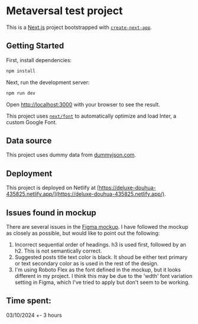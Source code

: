 # Metaversal test project

This is a [Next.js](https://nextjs.org/) project bootstrapped with [`create-next-app`](https://github.com/vercel/next.js/tree/canary/packages/create-next-app).

## Getting Started

First, install dependencies:

```bash
npm install
```

Next, run the development server:

```bash
npm run dev
```

Open [http://localhost:3000](http://localhost:3000) with your browser to see the result.

This project uses [`next/font`](https://nextjs.org/docs/basic-features/font-optimization) to automatically optimize and load Inter, a custom Google Font.

## Data source

This project uses dummy data from [dummyjson.com](https://dummyjson.com/).

## Deployment

This project is deployed on Netlify at [https://deluxe-douhua-435825.netlify.app/](https://deluxe-douhua-435825.netlify.app/).

## Issues found in mockup

There are several issues in the [Figma mockup](https://www.figma.com/design/yKiOqBqcJVCuG42i6tmrkM/Front-End-Dev-Test?node-id=1133-16284&t=uJGmBShEkUrtbBrm-1). I have followed the mockup as closely as possible, but would like to point out the following:

1. Incorrect sequential order of headings. h3 is used first, followed by an h2. This is not semantically correct.
2. Suggested posts title text color is black. It shoud be either text primary or text secondary color as is used in the rest of the design.
3. I'm using Roboto Flex as the font defined in the mockup, but it looks different in my project. I think this may be due to the 'wdth' font variation setting in Figma, which I've tried to apply but don't seem to be working.

## Time spent:

03/10/2024 +- 3 hours
